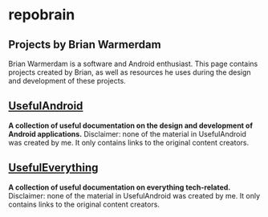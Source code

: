 # repobrain
## Projects by Brian Warmerdam

Brian Warmerdam is a software and Android enthusiast. This page contains projects created by Brian, as well as resources he uses during the design and development of these projects. 

## [UsefulAndroid](https://github.com/repobrain/UsefulAndroid)
**A collection of useful documentation on the design and development of Android applications.**
Disclaimer: none of the material in UsefulAndroid was created by me. It only contains links to the original content creators. 

## [UsefulEverything](https://github.com/repobrain/UsefulEverything)
**A collection of useful documentation on everything tech-related.**
Disclaimer: none of the material in UsefulAndroid was created by me. It only contains links to the original content creators. 
